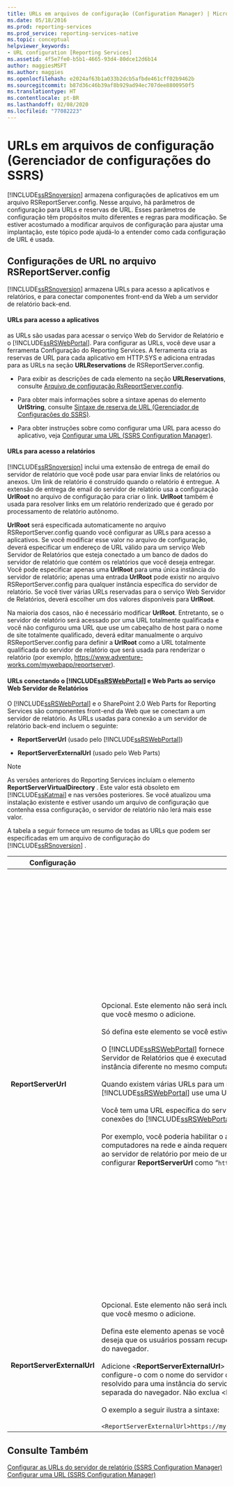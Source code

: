 ```yaml
---
title: URLs em arquivos de configuração (Configuration Manager) | Microsoft Docs
ms.date: 05/18/2016
ms.prod: reporting-services
ms.prod_service: reporting-services-native
ms.topic: conceptual
helpviewer_keywords:
- URL configuration [Reporting Services]
ms.assetid: 4f5e7fe0-b5b1-4665-93d4-80dce12d6b14
author: maggiesMSFT
ms.author: maggies
ms.openlocfilehash: e2024af63b1a033b2dcb5afbde461cff02b9462b
ms.sourcegitcommit: b87d36c46b39af8b929ad94ec707dee8800950f5
ms.translationtype: HT
ms.contentlocale: pt-BR
ms.lasthandoff: 02/08/2020
ms.locfileid: "77082223"
---
```

# <a name="urls-in-configuration-files--ssrs-configuration-manager"></a>URLs em arquivos de configuração (Gerenciador de configurações do SSRS)
  [!INCLUDE[ssRSnoversion](../../includes/ssrsnoversion-md.md)] armazena configurações de aplicativos em um arquivo RSReportServer.config. Nesse arquivo, há parâmetros de configuração para URLs e reservas de URL. Esses parâmetros de configuração têm propósitos muito diferentes e regras para modificação. Se estiver acostumado a modificar arquivos de configuração para ajustar uma implantação, este tópico pode ajudá-lo a entender como cada configuração de URL é usada.  
  
## <a name="url-settings-in-rsreportserverconfig-file"></a>Configurações de URL no arquivo RSReportServer.config  
 [!INCLUDE[ssRSnoversion](../../includes/ssrsnoversion-md.md)] armazena URLs para acesso a aplicativos e relatórios, e para conectar componentes front-end da Web a um servidor de relatório back-end.  
  
#### <a name="urls-for-application-access"></a>URLs para acesso a aplicativos  
 as URLs são usadas para acessar o serviço Web do Servidor de Relatório e o [!INCLUDE[ssRSWebPortal](../../includes/ssrswebportal.md)]. Para configurar as URLs, você deve usar a ferramenta Configuração do Reporting Services. A ferramenta cria as reservas de URL para cada aplicativo em HTTP.SYS e adiciona entradas para as URLs na seção **URLReservations** de RSReportServer.config.  
  
-   Para exibir as descrições de cada elemento na seção **URLReservations**, consulte [Arquivo de configuração RsReportServer.config](../../reporting-services/report-server/rsreportserver-config-configuration-file.md).  
  
-   Para obter mais informações sobre a sintaxe apenas do elemento **UrlString**, consulte [Sintaxe de reserva de URL &#40;Gerenciador de Configurações do SSRS&#41;](../../reporting-services/install-windows/url-reservation-syntax-ssrs-configuration-manager.md).  
  
-   Para obter instruções sobre como configurar uma URL para acesso do aplicativo, veja [Configurar uma URL &#40;SSRS Configuration Manager&#41;](../../reporting-services/install-windows/configure-a-url-ssrs-configuration-manager.md).  
  
#### <a name="urls-for-report-access"></a>URLs para acesso a relatórios  
 [!INCLUDE[ssRSnoversion](../../includes/ssrsnoversion-md.md)] inclui uma extensão de entrega de email do servidor de relatório que você pode usar para enviar links de relatórios ou anexos. Um link de relatório é construído quando o relatório é entregue. A extensão de entrega de email do servidor de relatório usa a configuração **UrlRoot** no arquivo de configuração para criar o link. **UrlRoot** também é usada para resolver links em um relatório renderizado que é gerado por processamento de relatório autônomo.  
  
 **UrlRoot** será especificada automaticamente no arquivo RSReportServer.config quando você configurar as URLs para acesso a aplicativos. Se você modificar esse valor no arquivo de configuração, deverá especificar um endereço de URL válido para um serviço Web Servidor de Relatórios que esteja conectado a um banco de dados do servidor de relatório que contém os relatórios que você deseja entregar. Você pode especificar apenas uma **UrlRoot** para uma única instância do servidor de relatório; apenas uma entrada **UrlRoot** pode existir no arquivo RSReportServer.config para qualquer instância específica do servidor de relatório. Se você tiver várias URLs reservadas para o serviço Web Servidor de Relatórios, deverá escolher um dos valores disponíveis para **UrlRoot**.  
  
 Na maioria dos casos, não é necessário modificar **UrlRoot**. Entretanto, se o servidor de relatório será acessado por uma URL totalmente qualificada e você não configurou uma URL que use um cabeçalho de host para o nome de site totalmente qualificado, deverá editar manualmente o arquivo RSReportServer.config para definir a **UrlRoot** como a URL totalmente qualificada do servidor de relatório que será usada para renderizar o relatório (por exemplo, https://www.adventure-works.com/mywebapp/reportserver).  
  
#### <a name="urls-connecting-the-ssrswebportal-and-web-parts-to-the-report-server-web-service"></a>URLs conectando o [!INCLUDE[ssRSWebPortal](../../includes/ssrswebportal.md)] e Web Parts ao serviço Web Servidor de Relatórios  
 O [!INCLUDE[ssRSWebPortal](../../includes/ssrswebportal.md)] e o SharePoint 2.0 Web Parts for Reporting Services são componentes front-end da Web que se conectam a um servidor de relatório. As URLs usadas para conexão a um servidor de relatório back-end incluem o seguinte:  
  
-   **ReportServerUrl** (usado pelo [!INCLUDE[ssRSWebPortal](../../includes/ssrswebportal.md)])  
  
-   **ReportServerExternalUrl** (usado pelo Web Parts)  
  
> [!NOTE]  
>  As versões anteriores do Reporting Services incluíam o elemento **ReportServerVirtualDirectory** . Este valor está obsoleto em [!INCLUDE[ssKatmai](../../includes/sskatmai-md.md)] e nas versões posteriores. Se você atualizou uma instalação existente e estiver usando um arquivo de configuração que contenha essa configuração, o servidor de relatório não lerá mais esse valor.  
  
 A tabela a seguir fornece um resumo de todas as URLs que podem ser especificadas em um arquivo de configuração do [!INCLUDE[ssRSnoversion](../../includes/ssrsnoversion-md.md)] .  
  
|Configuração|Uso|Descrição|  
|-------------|-----------|-----------------|  
|**ReportServerUrl**|Opcional. Este elemento não será incluído no arquivo RSReportServer.config a menos que você mesmo o adicione.<br /><br /> Só defina este elemento se você estiver configurando um dos seguintes cenários:<br /><br /> O [!INCLUDE[ssRSWebPortal](../../includes/ssrswebportal.md)] fornece acesso front-end da Web a um serviço Web Servidor de Relatórios que é executado em um computador diferente ou em uma instância diferente no mesmo computador.<br /><br /> Quando existem várias URLs para um servidor de relatório e você deseja que o [!INCLUDE[ssRSWebPortal](../../includes/ssrswebportal.md)] use uma URL específica.<br /><br /> Você tem uma URL específica do servidor de relatório pela qual deseja que todas as conexões do [!INCLUDE[ssRSWebPortal](../../includes/ssrswebportal.md)] use.<br /><br /> Por exemplo, você poderia habilitar o acesso do [!INCLUDE[ssRSWebPortal](../../includes/ssrswebportal.md)] a todos os computadores na rede e ainda requerer que o [!INCLUDE[ssRSWebPortal](../../includes/ssrswebportal.md)] conecte-se ao servidor de relatório por meio de uma conexão local. Nesse caso, você pode configurar **ReportServerUrl** como “`https://localhost/reportserver`”.|Esse valor especifica uma URL para o serviço Web Servidor de Relatórios. Esse valor é lido pelo aplicativo [!INCLUDE[ssRSWebPortal](../../includes/ssrswebportal.md)] durante a inicialização. Se esse valor for definido, o [!INCLUDE[ssRSWebPortal](../../includes/ssrswebportal.md)] será conectado ao servidor de relatório que está especificado na URL.<br /><br /> Por padrão, o [!INCLUDE[ssRSWebPortal](../../includes/ssrswebportal.md)] fornece acesso front-end da Web ao serviço Web Servidor de Relatórios que é executado na mesma instância do servidor de relatório que o [!INCLUDE[ssRSWebPortal](../../includes/ssrswebportal.md)]. Entretanto, para usar o [!INCLUDE[ssRSWebPortal](../../includes/ssrswebportal.md)] com um serviço Web Servidor de Relatórios que faz parte de outra instância ou é executado em uma instância em um computador diferente, é possível configurar essa URL de maneira a instruir o [!INCLUDE[ssRSWebPortal](../../includes/ssrswebportal.md)] a conectar-se ao serviço Web Servidor de Relatórios externo.<br /><br /> Se um certificado SSL (protocolo SSL) estiver instalado no servidor de relatório ao qual você está se conectando, o valor de **ReportServerUrl** deverá ser o nome do servidor que está registrado para esse certificado. Caso receba a mensagem de erro "A conexão subjacente foi fechada: não foi possível estabelecer uma relação de confiança com o canal de segurança SSL/TLS", defina **ReportServerUrl** como o nome de domínio totalmente qualificado do servidor para o qual o certificado SSL foi emitido. Por exemplo, se o certificado estiver registrado para **https:\//adventure-works.com.onlinesales**, a URL do servidor de relatórios seria **https:\//adventure-works.com.onlinesales/reportserver**.|  
|**ReportServerExternalUrl**|Opcional. Este elemento não será incluído no arquivo RSReportServer.config a menos que você mesmo o adicione.<br /><br /> Defina este elemento apenas se você estiver usando o SharePoint 2.0 Web Parts e deseja que os usuários possam recuperar um relatório e abri-lo em uma nova janela do navegador.<br /><br /> Adicione \<**ReportServerExternalUrl**> abaixo do elemento \<**ReportServerUrl**> e configure-o com o nome do servidor de relatório totalmente qualificado que é resolvido para uma instância do servidor de relatório quando acessado em uma janela separada do navegador. Não exclua \<**ReportServerUrl**>.<br /><br /> O exemplo a seguir ilustra a sintaxe:<br /><br /> `<ReportServerExternalUrl>https://myserver/reportserver</ReportServerExternalUrl>`|Este valor é usado pelo SharePoint 2.0 Web Parts.<br /><br /> Em versões anteriores, era recomendado configurar esse valor para implantar o Construtor de Relatórios em um servidor de relatório na Internet. Esse é um cenário de implantação não testado. Se você usava essa configuração para oferecer suporte de acesso à Internet ao Construtor de Relatórios, deverá considerar uma estratégia alternativa.|  
  
## <a name="see-also"></a>Consulte Também  
 [Configurar as URLs do servidor de relatório &#40;SSRS Configuration Manager&#41;](../../reporting-services/install-windows/configure-report-server-urls-ssrs-configuration-manager.md)   
 [Configurar uma URL &#40;SSRS Configuration Manager&#41;](../../reporting-services/install-windows/configure-a-url-ssrs-configuration-manager.md)
